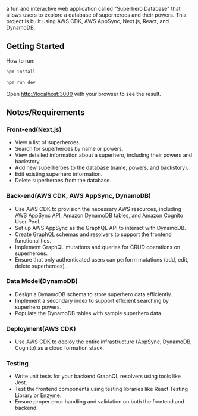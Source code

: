 a fun and interactive web application called "Superhero Database" that allows users to explore a database of superheroes and their powers. This project is built using AWS CDK, AWS AppSync, Next.js, React, and DynamoDB.

## Getting Started

How to run:

```bash
npm install
```

```bash
npm run dev
```

Open [http://localhost:3000](http://localhost:3000) with your browser to see the result.

## Notes/Requirements
### Front-end(Next.js)
- View a list of superheroes.
- Search for superheroes by name or powers.
- View detailed information about a superhero, including their powers and backstory.
- Add new superheroes to the database (name, powers, and backstory).
- Edit existing superhero information.
- Delete superheroes from the database.

### Back-end(AWS CDK, AWS AppSync, DynamoDB)
- Use AWS CDK to provision the necessary AWS resources, including AWS AppSync API, Amazon DynamoDB tables, and Amazon Cognito User Pool.
- Set up AWS AppSync as the GraphQL API to interact with DynamoDB.
- Create GraphQL schemas and resolvers to support the frontend functionalities.
- Implement GraphQL mutations and queries for CRUD operations on superheroes.
- Ensure that only authenticated users can perform mutations (add, edit, delete superheroes).

### Data Model(DynamoDB)
- Design a DynamoDB schema to store superhero data efficiently.
- Implement a secondary index to support efficient searching by superhero powers.
- Populate the DynamoDB tables with sample superhero data.

### Deployment(AWS CDK)
- Use AWS CDK to deploy the entire infrastructure (AppSync, DynamoDB, Cognito) as a cloud formation stack.

### Testing
- Write unit tests for your backend GraphQL resolvers using tools like Jest.
- Test the frontend components using testing libraries like React Testing Library or Enzyme.
- Ensure proper error handling and validation on both the frontend and backend.







